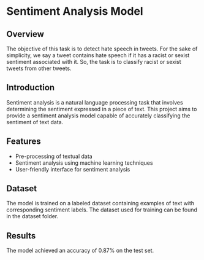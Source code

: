 # Sentiment Analysis Model

## Overview

The objective of this task is to detect hate speech in tweets. For the sake of simplicity, we say a tweet contains hate speech if it has a racist or sexist sentiment associated with it. So, the task is to classify racist or sexist tweets from other tweets.

## Introduction

Sentiment analysis is a natural language processing task that involves determining the sentiment expressed in a piece of text. This project aims to provide a sentiment analysis model capable of accurately classifying the sentiment of text data.

## Features

- Pre-processing of textual data
- Sentiment analysis using machine learning techniques
- User-friendly interface for sentiment analysis

## Dataset

The model is trained on a labeled dataset containing examples of text with corresponding sentiment labels. The dataset used for training can be found in the dataset folder.

## Results
The model achieved an accuracy of 0.87% on the test set.
